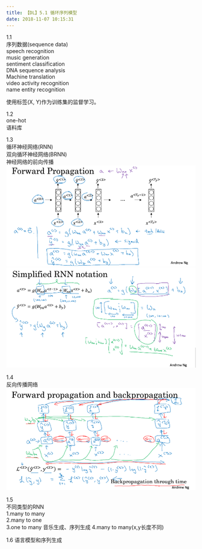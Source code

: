 ```yaml
---
title: 【DL】5.1 循环序列模型
date: 2018-11-07 10:15:31
---
```


1.1  
序列数据(sequence data)  
speech recognition  
music generation  
sentiment classification  
DNA sequence analysis  
Machine translation  
video activity recognition  
name entity recognition  

使用标签(X, Y)作为训练集的监督学习。  

1.2  
one-hot  
语料库    

1.3  
循环神经网络(RNN)  
双向循环神经网络(BRNN)  
神经网络的前向传播  
![Forward Propagation](/images/DL-images/dl-sequeeze-1-1.png)  
![Simplified RNN notation](/images/DL-images/dl-sequeeze-1-2.png)  

1.4  
反向传播网络  
![Forward propagation and backpropagation](/images/DL-images/dl-sequeeze-1-3.png)  

1.5  
不同类型的RNN  
1.many to many  
2.many to one  
3.one to many 音乐生成、序列生成
4.many to many(x,y长度不同)  

1.6 语言模型和序列生成  
